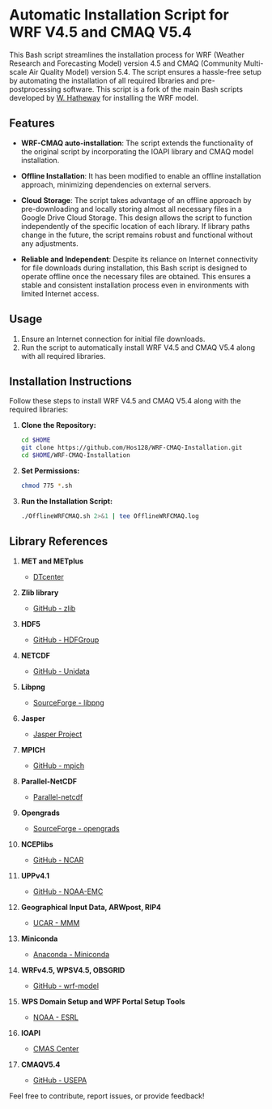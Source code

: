Automatic Installation Script for WRF V4.5 and CMAQ V5.4
========================================================

This Bash script streamlines the installation process for WRF (Weather Research and Forecasting Model) version 4.5 and CMAQ (Community Multi-scale Air Quality Model) version 5.4. The script ensures a hassle-free setup by automating the installation of all required libraries and pre-postprocessing software. This script is a fork of the main Bash scripts developed by [W. Hatheway](https://github.com/HathewayWill/WRF-MOSIT.git) for installing the WRF model.

Features
--------
*   **WRF-CMAQ auto-installation**: The script extends the functionality of the original script by incorporating the IOAPI library and CMAQ model installation.
  
*   **Offline Installation**: It has been modified to enable an offline installation approach, minimizing dependencies on external servers.
    
*   **Cloud Storage**: The script takes advantage of an offline approach by pre-downloading and locally storing almost all necessary files in a Google Drive Cloud Storage. This design allows the script to function independently of the specific location of each library. If library paths change in the future, the script remains robust and functional without any adjustments.
    
*   **Reliable and Independent**: Despite its reliance on Internet connectivity for file downloads during installation, this Bash script is designed to operate offline once the necessary files are obtained. This ensures a stable and consistent installation process even in environments with limited Internet access.
    

Usage
-----

1.  Ensure an Internet connection for initial file downloads.
2.  Run the script to automatically install WRF V4.5 and CMAQ V5.4 along with all required libraries.


Installation Instructions
-----

Follow these steps to install WRF V4.5 and CMAQ V5.4 along with the required libraries:

1. **Clone the Repository:**
    ```bash
    cd $HOME
    git clone https://github.com/Hos128/WRF-CMAQ-Installation.git
    cd $HOME/WRF-CMAQ-Installation
    ```

2. **Set Permissions:**
    ```bash
    chmod 775 *.sh
    ```

3. **Run the Installation Script:**
    ```bash
    ./OfflineWRFCMAQ.sh 2>&1 | tee OfflineWRFCMAQ.log
    ```



Library References
------------------

1. **MET and METplus**
   - [DTcenter](https://dtcenter.org/)

2. **Zlib library**
   - [GitHub - zlib](https://github.com/madler/zlib)

3. **HDF5**
   - [GitHub - HDFGroup](https://github.com/HDFGroup/hdf5)

4. **NETCDF**
   - [GitHub - Unidata](https://github.com/Unidata/)

5. **Libpng**
   - [SourceForge - libpng](https://download.sourceforge.net/libpng/)

6. **Jasper**
   - [Jasper Project](https://www.ece.uvic.ca/~frodo/jasper/)

7. **MPICH**
   - [GitHub - mpich](https://github.com/pmodels/mpich/)

8. **Parallel-NetCDF**
   - [Parallel-netcdf](https://parallel-netcdf.github.io/)

9. **Opengrads**
   - [SourceForge - opengrads](https://sourceforge.net/projects/opengrads/)

10. **NCEPlibs**
    - [GitHub - NCAR](https://github.com/NCAR/)

11. **UPPv4.1**
    - [GitHub - NOAA-EMC](https://github.com/NOAA-EMC/EMC_post)

12. **Geographical Input Data, ARWpost, RIP4**
    - [UCAR - MMM](http://www2.mmm.ucar.edu/)

13. **Miniconda**
    - [Anaconda - Miniconda](https://repo.anaconda.com/miniconda/)

14. **WRFv4.5, WPSV4.5, OBSGRID**
    - [GitHub - wrf-model](https://github.com/wrf-model/OBSGRID)

15. **WPS Domain Setup and WPF Portal Setup Tools**
    - [NOAA - ESRL](https://esrl.noaa.gov/)

16. **IOAPI**
    - [CMAS Center](https://www.cmascenter.org/ioapi/)

17. **CMAQV5.4**
    - [GitHub - USEPA](https://github.com/USEPA/CMAQ/)




Feel free to contribute, report issues, or provide feedback!
